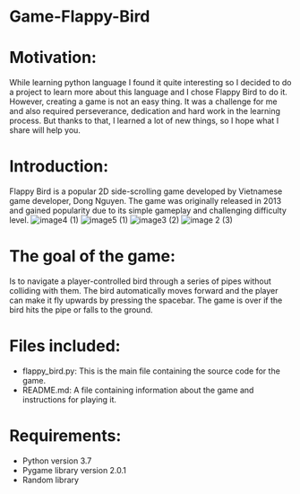 # Game-Flappy-Bird
# Motivation:
While learning python language I found it quite interesting so I decided to do a project to learn more about this language and I chose Flappy Bird to do it. However, creating a game is not an easy thing. It was a challenge for me and also required perseverance, dedication and hard work in the learning process. But thanks to that, I learned a lot of new things, so I hope what I share will help you.
# Introduction:
Flappy Bird is a popular 2D side-scrolling game developed by Vietnamese game developer, Dong Nguyen. The game was originally released in 2013 and gained popularity due to its simple gameplay and challenging difficulty level.
![image4 (1)](https://user-images.githubusercontent.com/113697984/234910823-37410372-2d10-428d-9bf9-2e9dc312bd5d.png)  ![image5 (1)](https://user-images.githubusercontent.com/113697984/234911200-f2dc616d-a7b0-41e7-8aed-37ac22c1d4cf.png)  ![image3 (2)](https://user-images.githubusercontent.com/113697984/234911449-e9fc21ad-2b05-42e0-8cc8-20a0b4921643.png)  ![image 2 (3)](https://user-images.githubusercontent.com/113697984/234911684-3768549d-00ae-4993-89bd-7ea2d8d0ab42.png)

# The goal of the game:
Is to navigate a player-controlled bird through a series of pipes without colliding with them. The bird automatically moves forward and the player can make it fly upwards by pressing the spacebar. The game is over if the bird hits the pipe or falls to the ground.

# Files included:
+ flappy_bird.py: This is the main file containing the source code for the game.
+ README.md: A file containing information about the game and instructions for playing it.

# Requirements:  
+ Python version 3.7
+ Pygame library version 2.0.1
+ Random library
